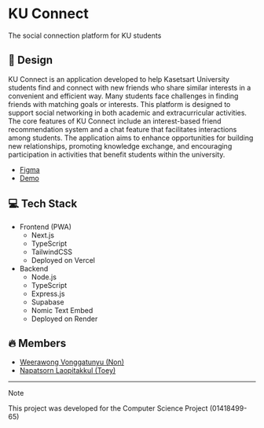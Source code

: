 # KU Connect

The social connection platform for KU students

## 💚 Design

KU Connect is an application developed to help Kasetsart University students find and connect with new friends who share similar interests in a convenient and efficient way. Many students face challenges in finding friends with matching goals or interests. This platform is designed to support social networking in both academic and extracurricular activities. The core features of KU Connect include an interest-based friend recommendation system and a chat feature that facilitates interactions among students. The application aims to enhance opportunities for building new relationships, promoting knowledge exchange, and encouraging participation in activities that benefit students within the university.

- [Figma](https://www.figma.com/proto/co4CgK2f5jVxLXBmBBsAMt/KU-Connect?node-id=37-448&t=smm2Op3eWT7uLn5X-1)
- [Demo](https://ku-connect-frontend.vercel.app/)

## 💻 Tech Stack

- Frontend (PWA)
  - Next.js
  - TypeScript
  - TailwindCSS
  - Deployed on Vercel
- Backend
  - Node.js
  - TypeScript
  - Express.js
  - Supabase
  - Nomic Text Embed
  - Deployed on Render

 ## 🔥 Members
 - [Weerawong Vonggatunyu (Non)](https://github.com/qu1etboy)
 - [Napatsorn Laopitakkul (Toey)](https://github.com/npatsl)

---

> [!NOTE]
> This project was developed for the Computer Science Project (01418499-65)
